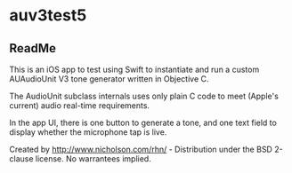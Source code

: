 # auv3test5
## ReadMe

This is an iOS app to test using Swift to instantiate and run a custom AUAudioUnit V3 tone generator written in Objective C.

The AudioUnit subclass internals uses only plain C code to meet (Apple's current) audio real-time requirements.

In the app UI, there is one button to generate a tone,
and one text field to display whether the microphone tap is live.

Created by http://www.nicholson.com/rhn/ - 
Distribution under the BSD 2-clause license.  No warrantees implied.


